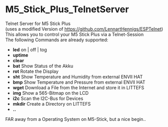 # M5_Stick_Plus_TelnetServer
Telnet Server for M5 Stick Plus<br/>
(uses a modified Version of https://github.com/LennartHennigs/ESPTelnet)<br/>
This allows you to control your M5 Stick Plus via a Telnet-Session <br/>
The following Commands are already supported:
<ul>
<li><b>led</b> on | off | tog</b></li>
<li><b>uptime</b></li>
<li><b>clear</b></li>
<li><b>bat</b> Show Status of the Akku</li>
<li><b>rot</b> Rotate the Display</li>
<li><b>sht</b> Show Temperature and Humidity from external ENVII HAT</li>
<li><b>bmp</b> Show Temperature and Pressure from external ENVII HAT</li>
<li><b>wget</b> Download a File from the Internet and store it in LITTEFS</li>
<li><b>img</b> Show a 565-Bitmap on the LCD</li>
<li><b>i2c</b> Scan the I2C-Bus for Devices</li>
<li><b>mkdir</b> Create a Directory on LITTEFS</li>
<li><b>..</b></li>
</ul>
FAR away from a Operating System on M5-Stick, but a nice begin..

